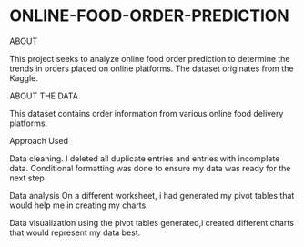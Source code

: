 # ONLINE-FOOD-ORDER-PREDICTION

ABOUT

This project seeks to analyze online food order prediction to determine the trends in orders placed on online platforms. The dataset originates from the Kaggle.

ABOUT THE DATA

This dataset contains order information from various online food delivery platforms. 

Approach Used

Data cleaning. 
I deleted all duplicate entries and entries with incomplete data. 
Conditional formatting was done to ensure my data was ready for the next step

Data analysis
On a different worksheet, i had generated my pivot tables that would help me in creating my charts. 

Data visualization
using the pivot tables generated,i created different charts that would represent my data best.
